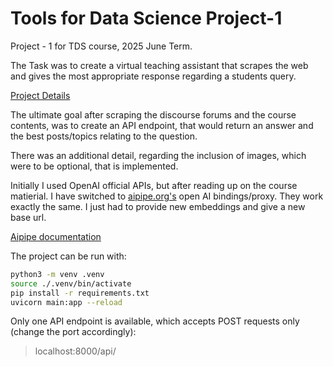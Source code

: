 # Tools for Data Science Project-1

Project - 1 for TDS course, 2025 June Term. 

The Task was to create a virtual teaching assistant that scrapes the web and gives the most appropriate response regarding a students query.

[Project Details](https://tds.s-anand.net/#/project-tds-virtual-ta)

The ultimate goal after scraping the discourse forums and the course contents, was to create an API endpoint, that would return an answer and the best posts/topics relating to the question.

There was an additional detail, regarding the inclusion of images, which were to be optional, that is implemented.

Initially I used OpenAI official APIs, but after reading up on the course matierial. I have switched to [aipipe.org's](https://aipipe.org/) open AI bindings/proxy. They work exactly the same. I just had to provide new embeddings and give a new base url.

[Aipipe documentation](https://github.com/sanand0/aipipe?tab=readme-ov-file#api)

The project can be run with:

```bash 
python3 -m venv .venv
source ./.venv/bin/activate
pip install -r requirements.txt
uvicorn main:app --reload
```

Only one API endpoint is available, which accepts POST requests only (change the port accordingly):
> localhost:8000/api/
